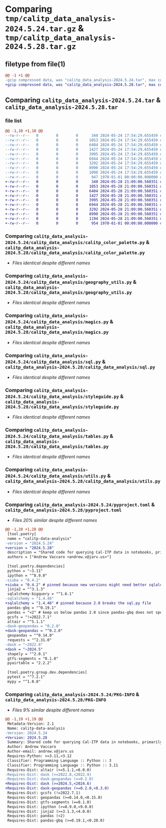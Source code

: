 # Comparing `tmp/calitp_data_analysis-2024.5.24.tar.gz` & `tmp/calitp_data_analysis-2024.5.28.tar.gz`

## filetype from file(1)

```diff
@@ -1 +1 @@
-gzip compressed data, was "calitp_data_analysis-2024.5.24.tar", max compression
+gzip compressed data, was "calitp_data_analysis-2024.5.28.tar", max compression
```

## Comparing `calitp_data_analysis-2024.5.24.tar` & `calitp_data_analysis-2024.5.28.tar`

### file list

```diff
@@ -1,10 +1,10 @@
--rw-r--r--   0        0        0      340 2024-05-24 17:54:29.655459 calitp_data_analysis-2024.5.24/calitp_data_analysis/__init__.py
--rw-r--r--   0        0        0     1053 2024-05-24 17:54:29.655459 calitp_data_analysis-2024.5.24/calitp_data_analysis/calitp_color_palette.py
--rw-r--r--   0        0        0     6404 2024-05-24 17:54:29.655459 calitp_data_analysis-2024.5.24/calitp_data_analysis/geography_utils.py
--rw-r--r--   0        0        0     1427 2024-05-24 17:54:29.655459 calitp_data_analysis-2024.5.24/calitp_data_analysis/magics.py
--rw-r--r--   0        0        0     3995 2024-05-24 17:54:29.655459 calitp_data_analysis-2024.5.24/calitp_data_analysis/sql.py
--rw-r--r--   0        0        0     6944 2024-05-24 17:54:29.655459 calitp_data_analysis-2024.5.24/calitp_data_analysis/styleguide.py
--rw-r--r--   0        0        0     3292 2024-05-24 17:54:29.655459 calitp_data_analysis-2024.5.24/calitp_data_analysis/tables.py
--rw-r--r--   0        0        0     8990 2024-05-24 17:54:29.655459 calitp_data_analysis-2024.5.24/calitp_data_analysis/utils.py
--rw-r--r--   0        0        0     1090 2024-05-24 17:54:29.655459 calitp_data_analysis-2024.5.24/pyproject.toml
--rw-r--r--   0        0        0      947 1970-01-01 00:00:00.000000 calitp_data_analysis-2024.5.24/PKG-INFO
+-rw-r--r--   0        0        0      340 2024-05-28 21:09:00.560351 calitp_data_analysis-2024.5.28/calitp_data_analysis/__init__.py
+-rw-r--r--   0        0        0     1053 2024-05-28 21:09:00.560351 calitp_data_analysis-2024.5.28/calitp_data_analysis/calitp_color_palette.py
+-rw-r--r--   0        0        0     6404 2024-05-28 21:09:00.560351 calitp_data_analysis-2024.5.28/calitp_data_analysis/geography_utils.py
+-rw-r--r--   0        0        0     1427 2024-05-28 21:09:00.560351 calitp_data_analysis-2024.5.28/calitp_data_analysis/magics.py
+-rw-r--r--   0        0        0     3995 2024-05-28 21:09:00.560351 calitp_data_analysis-2024.5.28/calitp_data_analysis/sql.py
+-rw-r--r--   0        0        0     6944 2024-05-28 21:09:00.560351 calitp_data_analysis-2024.5.28/calitp_data_analysis/styleguide.py
+-rw-r--r--   0        0        0     3292 2024-05-28 21:09:00.560351 calitp_data_analysis-2024.5.28/calitp_data_analysis/tables.py
+-rw-r--r--   0        0        0     8990 2024-05-28 21:09:00.560351 calitp_data_analysis-2024.5.28/calitp_data_analysis/utils.py
+-rw-r--r--   0        0        0     1194 2024-05-28 21:09:00.560351 calitp_data_analysis-2024.5.28/pyproject.toml
+-rw-r--r--   0        0        0      954 1970-01-01 00:00:00.000000 calitp_data_analysis-2024.5.28/PKG-INFO
```

### Comparing `calitp_data_analysis-2024.5.24/calitp_data_analysis/calitp_color_palette.py` & `calitp_data_analysis-2024.5.28/calitp_data_analysis/calitp_color_palette.py`

 * *Files identical despite different names*

### Comparing `calitp_data_analysis-2024.5.24/calitp_data_analysis/geography_utils.py` & `calitp_data_analysis-2024.5.28/calitp_data_analysis/geography_utils.py`

 * *Files identical despite different names*

### Comparing `calitp_data_analysis-2024.5.24/calitp_data_analysis/magics.py` & `calitp_data_analysis-2024.5.28/calitp_data_analysis/magics.py`

 * *Files identical despite different names*

### Comparing `calitp_data_analysis-2024.5.24/calitp_data_analysis/sql.py` & `calitp_data_analysis-2024.5.28/calitp_data_analysis/sql.py`

 * *Files identical despite different names*

### Comparing `calitp_data_analysis-2024.5.24/calitp_data_analysis/styleguide.py` & `calitp_data_analysis-2024.5.28/calitp_data_analysis/styleguide.py`

 * *Files identical despite different names*

### Comparing `calitp_data_analysis-2024.5.24/calitp_data_analysis/tables.py` & `calitp_data_analysis-2024.5.28/calitp_data_analysis/tables.py`

 * *Files identical despite different names*

### Comparing `calitp_data_analysis-2024.5.24/calitp_data_analysis/utils.py` & `calitp_data_analysis-2024.5.28/calitp_data_analysis/utils.py`

 * *Files identical despite different names*

### Comparing `calitp_data_analysis-2024.5.24/pyproject.toml` & `calitp_data_analysis-2024.5.28/pyproject.toml`

 * *Files 20% similar despite different names*

```diff
@@ -1,28 +1,28 @@
 [tool.poetry]
 name = "calitp-data-analysis"
-version = "2024.5.24"
+version = "2024.5.28"
 description = "Shared code for querying Cal-ITP data in notebooks, primarily."
 authors = ["Andrew Vaccaro <andrew.v@jarv.us>"]
 
 [tool.poetry.dependencies]
 python = "~3.11"
 ipython = "^8.9.0"
-siuba = "0.4.2"
+siuba = "0.4.2" # pinned because new versions might need better sqlalchemy
 jinja2 = "^3.1.3"
 sqlalchemy-bigquery = "^1.6.1"
-sqlalchemy = "1.4.46"
+sqlalchemy = "1.4.46" # pinned because 2.0 breaks the sql.py file
 pandas-gbq = "^0.19.1"
 pandas = "<2" # keep us below pandas 2.0 since pandas-gbq does not specify, and siuba errors currently
 gcsfs = "!=2022.7.1"
 altair = "^5.1.1"
-dask-geopandas = "0.2.0"
+dask-geopandas = "^0.2.0"
 geopandas = "^0.14.0"
 requests = "^2.31.0"
-dask = "~2022.8"
+dask = "~2024.5"
 shapely = "^2.0.1"
 gtfs-segments = "0.1.0"
 pyairtable = "2.2.2"
 
 [tool.poetry.group.dev.dependencies]
 pytest = "^7.2.1"
 mypy = "^1.0.0"
```

### Comparing `calitp_data_analysis-2024.5.24/PKG-INFO` & `calitp_data_analysis-2024.5.28/PKG-INFO`

 * *Files 9% similar despite different names*

```diff
@@ -1,19 +1,19 @@
 Metadata-Version: 2.1
 Name: calitp-data-analysis
-Version: 2024.5.24
+Version: 2024.5.28
 Summary: Shared code for querying Cal-ITP data in notebooks, primarily.
 Author: Andrew Vaccaro
 Author-email: andrew.v@jarv.us
 Requires-Python: >=3.11,<3.12
 Classifier: Programming Language :: Python :: 3
 Classifier: Programming Language :: Python :: 3.11
 Requires-Dist: altair (>=5.1.1,<6.0.0)
-Requires-Dist: dask (>=2022.8,<2022.9)
-Requires-Dist: dask-geopandas (==0.2.0)
+Requires-Dist: dask (>=2024.5,<2024.6)
+Requires-Dist: dask-geopandas (>=0.2.0,<0.3.0)
 Requires-Dist: gcsfs (!=2022.7.1)
 Requires-Dist: geopandas (>=0.14.0,<0.15.0)
 Requires-Dist: gtfs-segments (==0.1.0)
 Requires-Dist: ipython (>=8.9.0,<9.0.0)
 Requires-Dist: jinja2 (>=3.1.3,<4.0.0)
 Requires-Dist: pandas (<2)
 Requires-Dist: pandas-gbq (>=0.19.1,<0.20.0)
```

